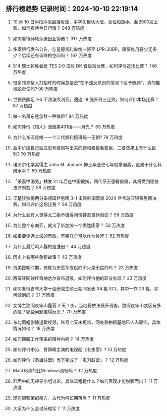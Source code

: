 
## 排行榜趋势 记录时间：2024-10-10 22:19:14
  
  1. 10 月 10 日沪指冲高回落收涨，中字头板块大涨，高位股跳水，超2900股上涨，如何看待今日行情？ 948 万热度
    
  2. 如何看待孙颖莎退出亚锦赛？ 317 万热度
    
  3. 多家银行发布公告，存量房贷利率统一降至 LPR-30BP，房贷每月将少还多少？后续还有调降的空间吗？ 167 万热度
    
  4. S14 瑞士轮胜者组 TES 2:0 击败 DK 晋级淘汰赛，如何评价这场比赛？ 146 万热度
    
  5. 很多领导帮人打招呼的时候总是说“在不违反原则的情况下给予照顾”，真的能推脱责任吗? 90 万热度
    
  6. 世预赛国足 1-3 不敌澳大利亚，遭遇 18 强开局三连败，如何评价本场比赛？ 87 万热度
    
  7. 做一名房东是怎样一种体验? 84 万热度
    
  8. 如何评价《猎人》漫画第401话——月光？ 83 万热度
    
  9. 为什么东汉是唯一一个二代顺利接班统一王朝? 78 万热度
    
  10. 高中阶段自己独立思考硬刚写出来的题和直接看答案，二者效果上有什么区别? 70 万热度
    
  11. 诺贝尔化学奖得主 John M. Jumper 博士毕业仅七年就拿诺奖，这属于什么科研水平？ 59 万热度
    
  12. 「杀妻中国男」林友 21 年后在中国被捕，网传系王思聪舅舅，其将受到哪些法律制裁？ 59 万热度
    
  13. 王楚钦独得两分率领国乒男团 3-1 击败韩国晋级 2024 乒乓球亚锦赛男团决赛，如何评价这场比赛？ 59 万热度
    
  14. 为什么会有人觉得尤二姐不值得同情甚至自作自受？ 59 万热度
    
  15. 为何整个东南亚，就出了新加坡一个发达国家？ 53 万热度
    
  16. 如果要评选上海的市歌，有哪几个可以作为候选？ 52 万热度
    
  17. 为什么最后鸣人娶的是雏田？ 44 万热度
    
  18. 历史上有哪些急智故事？ 43 万热度
    
  19. 抗美援朝时期，苏联为志愿军提供的军火是无偿的吗？ 23 万热度
    
  20. 西班牙网球传奇纳达尔宣布退役，如何评价他的职业生涯？ 23 万热度
    
  21. 如何看待吉林大学十佳研究生硕士期间发表 34 篇 SCI，其中一作 23 篇，如何做到的？ 21 万热度
    
  22. 女博主独闯哀牢山露营 2 天 1 夜，当地将依法展开调查，独闯哀牢山禁区有多危险？哪些问题值得反思？ 20 万热度
    
  23. 东北雨姐删除道歉视频，账号七天未更新，网友称拍摄基地已人去房空，具体情况如何？ 19 万热度
    
  24. 如何摆脱工作带来的精神内耗？ 14 万热度
    
  25. 如何评价李沁、曾舜晞主演的电视剧《七夜雪》? 13 万热度
    
  26. 如何评价《英雄联盟》当下变成了「电刀联盟」？ 12 万热度
    
  27. MacOS真的比Windows流畅吗？ 12 万热度
    
  28. 群面中的无领导小组讨论，具体流程是什么？如何表现才能脱颖而出？ 11 万热度
    
  29. 现在很繁荣的南方，古代为何长期落后？ 11 万热度
    
  30. 大家为什么会讨厌缩写？ 11 万热度
    